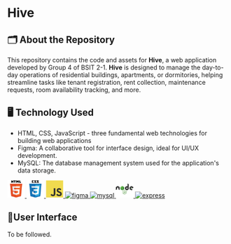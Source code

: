 # Hive

## 🗂️ About the Repository

This repository contains the code and assets for **Hive**, a web application developed by Group 4 of BSIT 2-1. **Hive** is designed to manage the day-to-day operations of residential buildings, apartments, or dormitories, helping streamline tasks like tenant registration, rent collection, maintenance requests, room availability tracking, and more.

## 🖥️ Technology Used

- HTML, CSS, JavaScript - three fundamental web technologies for building web applications
- Figma: A collaborative tool for interface design, ideal for UI/UX development.
- MySQL: The database management system used for the application's data storage.
<p align="left">
    <a href="https://www.w3.org/html/" target="_blank" rel="noreferrer">
    <img src="https://raw.githubusercontent.com/devicons/devicon/master/icons/html5/html5-original-wordmark.svg" alt="html5" width="40" height="40"/>
    </a>
    <a href="https://www.w3schools.com/css/" target="_blank" rel="noreferrer">
    <img src="https://raw.githubusercontent.com/devicons/devicon/master/icons/css3/css3-original-wordmark.svg" alt="css3" width="40" height="40"/>
    </a>
    <a href="https://developer.mozilla.org/en-US/docs/Web/JavaScript" target="_blank" rel="noreferrer">
    <img src="https://raw.githubusercontent.com/devicons/devicon/master/icons/javascript/javascript-original.svg" alt="javascript" width="40" height="40"/>
    </a>
    <a href="https://www.figma.com/" target="_blank" rel="noreferrer">
    <img src="https://www.vectorlogo.zone/logos/figma/figma-icon.svg" alt="figma" width="40" height="40"/>
    </a>
    <a href="https://www.mysql.com/" target="_blank" rel="noreferrer">
    <img src="https://www.vectorlogo.zone/logos/mysql/mysql-icon.svg" alt="mysql" width="40" height="40"/>
    </a>
    <a href="https://nodejs.org/en/" target="_blank" rel="noreferrer">
    <img src="https://raw.githubusercontent.com/devicons/devicon/master/icons/nodejs/nodejs-original-wordmark.svg" alt="nodejs" width="40" height="40"/>
    </a>
    <a href="https://expressjs.com/" target="_blank" rel="noreferrer">
    <img src="https://upload.wikimedia.org/wikipedia/commons/thumb/6/64/Expressjs.png/600px-Expressjs.png" alt="express" width="40" height="40"/>
    </a>
</p>


## 📱User Interface

To be followed.